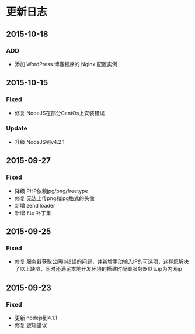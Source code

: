 # 更新日志

## 2015-10-18
### ADD
- 添加 WordPress 博客程序的 Nginx 配置实例

## 2015-10-15
### Fixed
- 修复 NodeJS在部分CentOs上安装错误

### Update
- 升级 NodeJS到v4.2.1

## 2015-09-27
### Fixed
- 降级 PHP依赖jpg/png/freetype
- 修复 无法上传png和jpg格式的头像
- 新增 zend loader
- 新增 `fix` 补丁集

## 2015-09-25
### Fixed
- 修复 服务器获取公网ip错误的问题，并新增手动输入IP的可选项，这样既解决了以上缺陷，同时还满足本地开发环境的搭建时配置服务器默认ip为内网ip

## 2015-09-23
### Fixed
- 更新 nodejs到4.1.1
- 修复 逻辑错误